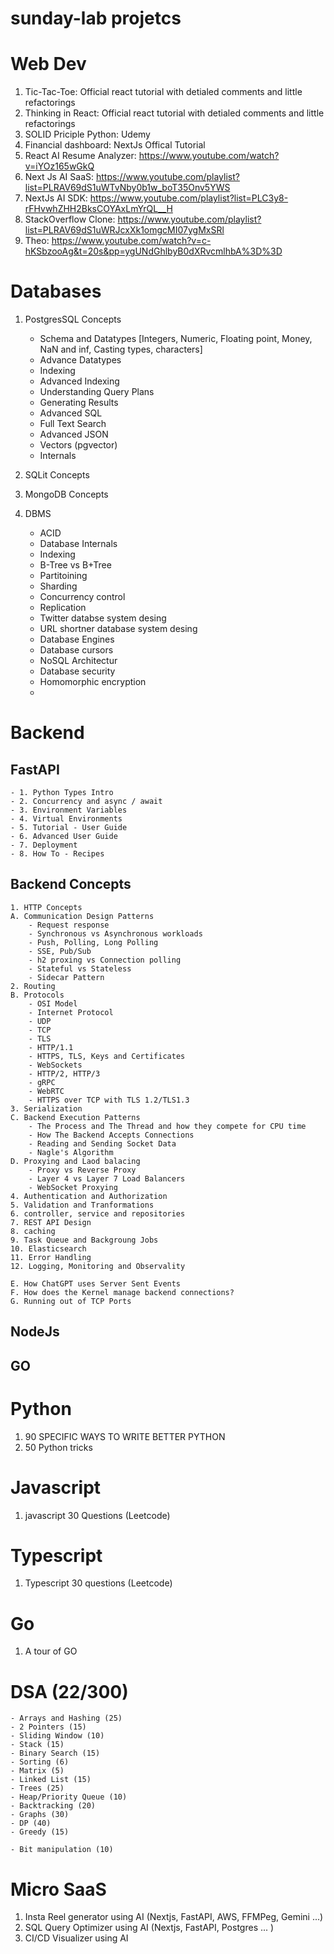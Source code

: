 ﻿# sunday-lab projetcs

# Web Dev
1. Tic-Tac-Toe: Official react tutorial with detialed comments and little refactorings
2. Thinking in React: Official react tutorial with detialed comments and little refactorings
3. SOLID Priciple Python: Udemy
4. Financial dashboard: NextJs Offical Tutorial
5. React AI Resume Analyzer: https://www.youtube.com/watch?v=iYOz165wGkQ
6. Next Js AI SaaS: https://www.youtube.com/playlist?list=PLRAV69dS1uWTvNby0b1w_boT35Onv5YWS
7. NextJs AI SDK: https://www.youtube.com/playlist?list=PLC3y8-rFHvwhZHH2BksCOYAxLmYrQL__H
8. StackOverflow Clone: https://www.youtube.com/playlist?list=PLRAV69dS1uWRJcxXk1omgcMI07ygMxSRl
9. Theo: https://www.youtube.com/watch?v=c-hKSbzooAg&t=20s&pp=ygUNdGhlbyB0dXRvcmlhbA%3D%3D

# Databases
1. PostgresSQL Concepts
    - Schema and Datatypes
        [Integers, Numeric, Floating point, Money, NaN and inf, Casting types, characters]
    - Advance Datatypes
    - Indexing
    - Advanced Indexing
    - Understanding Query Plans
    - Generating Results
    - Advanced SQL
    - Full Text Search
    - Advanced JSON
    - Vectors (pgvector)
    - Internals

2. SQLit Concepts
3. MongoDB Concepts

4. DBMS
    - ACID
    - Database Internals
    - Indexing
    - B-Tree vs B+Tree
    - Partitoining
    - Sharding
    - Concurrency control
    - Replication
    - Twitter databse system desing
    - URL shortner database system desing
    - Database Engines
    - Database cursors
    - NoSQL Architectur
    - Database security
    - Homomorphic encryption
    - 

# Backend
## FastAPI
    - 1. Python Types Intro
    - 2. Concurrency and async / await
    - 3. Environment Variables
    - 4. Virtual Environments
    - 5. Tutorial - User Guide
    - 6. Advanced User Guide
    - 7. Deployment
    - 8. How To - Recipes

## Backend Concepts
    1. HTTP Concepts
    A. Communication Design Patterns
        - Request response
        - Synchronous vs Asynchronous workloads
        - Push, Polling, Long Polling
        - SSE, Pub/Sub
        - h2 proxing vs Connection polling
        - Stateful vs Stateless
        - Sidecar Pattern
    2. Routing
    B. Protocols
        - OSI Model
        - Internet Protocol
        - UDP
        - TCP
        - TLS
        - HTTP/1.1
        - HTTPS, TLS, Keys and Certificates
        - WebSockets
        - HTTP/2, HTTP/3
        - gRPC
        - WebRTC
        - HTTPS over TCP with TLS 1.2/TLS1.3
    3. Serialization
    C. Backend Execution Patterns
        - The Process and The Thread and how they compete for CPU time
        - How The Backend Accepts Connections
        - Reading and Sending Socket Data
        - Nagle's Algorithm
    D. Proxying and Laod balacing
        - Proxy vs Reverse Proxy
        - Layer 4 vs Layer 7 Load Balancers
        - WebSocket Proxying
    4. Authentication and Authorization
    5. Validation and Tranformations
    6. controller, service and repositories
    7. REST API Design
    8. caching
    9. Task Queue and Backgroung Jobs
    10. Elasticsearch
    11. Error Handling
    12. Logging, Monitoring and Observality

    E. How ChatGPT uses Server Sent Events
    F. How does the Kernel manage backend connections?
    G. Running out of TCP Ports

## NodeJs


## GO



# Python
1. 90 SPECIFIC WAYS TO WRITE BETTER PYTHON
2. 50 Python tricks

# Javascript
1. javascript 30 Questions (Leetcode)

# Typescript
1. Typescript 30 questions (Leetcode)

# Go
1. A tour of GO

# DSA (22/300)
    - Arrays and Hashing (25)
    - 2 Pointers (15)
    - Sliding Window (10)
    - Stack (15)
    - Binary Search (15)
    - Sorting (6)
    - Matrix (5)
    - Linked List (15)
    - Trees (25)
    - Heap/Priority Queue (10)
    - Backtracking (20)
    - Graphs (30)
    - DP (40)
    - Greedy (15)

    - Bit manipulation (10)

# Micro SaaS
1. Insta Reel generator using AI (Nextjs, FastAPI, AWS, FFMPeg, Gemini ...)
2. SQL Query Optimizer using AI (Nextjs, FastAPI, Postgres ... )
3. CI/CD Visualizer using AI

